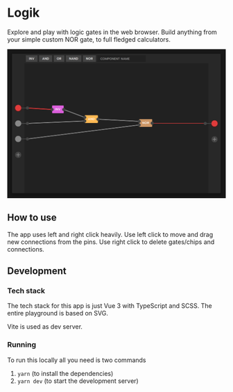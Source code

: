 # Logik

Explore and play with logic gates in the web browser. Build anything from your simple custom NOR gate, to full fledged calculators.

![Screenshot](./public/screenshot.png)

## How to use

The app uses left and right click heavily. Use left click to move and drag new connections from the pins. Use right click to delete gates/chips and connections.

## Development

### Tech stack

The tech stack for this app is just Vue 3 with TypeScript and SCSS. The entire playground is based on SVG.

Vite is used as dev server.

### Running

To run this locally all you need is two commands

1. `yarn` (to install the dependencies)
1. `yarn dev` (to start the development server)
